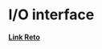 # I/O interface
**[Link Reto](https://www.hackerrank.com/contests/telecode4/challenges/meto-saco)**
